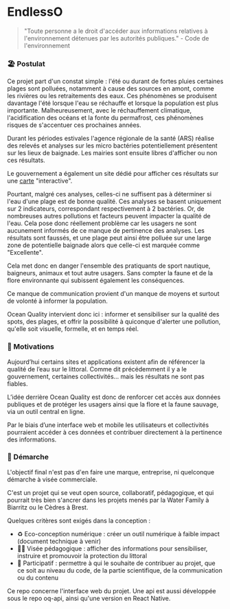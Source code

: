 
# EndlessO

> "Toute personne a le droit d'accéder aux informations relatives à l'environnement détenues par les autorités publiques." - Code  de l'environnement
> 

### 🏖️ Postulat

Ce projet part d'un constat simple : l'été ou durant de fortes pluies certaines plages sont polluées, notamment à cause des sources en amont, comme les rivières ou les retraitements des eaux. Ces phénomènes se produisent davantage l'été lorsque l'eau se réchauffe et lorsque la population est plus importante. Malheureusement, avec le réchauffement climatique, l'acidification des océans et la fonte du permafrost, ces phénomènes risques de s'accentuer ces prochaines années.

Durant les périodes estivales l'agence régionale de la santé (ARS) réalise des relevés et analyses sur les micro bactéries potentiellement présentent sur les lieux de baignade. Les mairies sont ensuite libres d'afficher ou non ces résultats. 

Le gouvernement a également un site dédié pour afficher ces résultats sur une [carte](https://baignades.sante.gouv.fr/baignades/homeMap.do#a) "interactive". 

Pourtant, malgré ces analyses, celles-ci ne suffisent pas à déterminer si l'eau d'une plage est de bonne qualité. Ces analyses se basent uniquement sur 2 indicateurs, correspondant respectivement à 2 bactéries. Or, de nombreuses autres pollutions et facteurs peuvent impacter la qualité de l'eau. Cela pose donc réellement problème car les usagers ne sont aucunement informés de ce manque de pertinence des analyses. Les résultats sont faussés, et une plage peut ainsi être polluée sur une large zone de potentielle baignade alors que celle-ci est marquée comme "Excellente". 

Cela met donc en danger l'ensemble des pratiquants de sport nautique, baigneurs, animaux et tout autre usagers. Sans compter la faune et de la flore environnante qui subissent également les conséquences.

Ce manque de communication provient d'un manque de moyens et surtout de volonté à informer la population. 

Ocean Quality intervient donc ici : informer et sensibiliser sur la qualité des spots, des plages, et offrir la possibilité à quiconque d'alerter une pollution, qu'elle soit visuelle, formelle, et en temps réel. 

 

### 📢 Motivations

Aujourd’hui certains sites et applications existent afin de référencer la qualité de l’eau sur le littoral. Comme dit précédemment il y a le gouvernement, certaines collectivités… mais les résultats ne sont pas fiables.

L’idée derrière Ocean Quality est donc de renforcer cet accès aux données publiques et de protéger les usagers ainsi que la flore et la faune sauvage, via un outil central en ligne. 

Par le biais d’une interface web et mobile les utilisateurs et collectivités pourraient accéder à ces données et contribuer directement à la pertinence des informations. 

### 🧭 Démarche

L'objectif final n'est pas d'en faire une marque, entreprise, ni quelconque démarche à visée commerciale.

C'est un projet qui se veut open source, collaboratif, pédagogique, et qui pourrait très bien s'ancrer dans les projets menés par la Water Family à Biarritz ou le Cèdres à Brest.

Quelques critères sont exigés dans la conception : 

- ♻️ Eco-conception numérique : créer un outil numérique à faible impact (document technique à venir)
- 🧑‍🏫 Visée pédagogique : afficher des informations pour sensibiliser, instruire et promouvoir la protection du littoral
- 🤝 Participatif : permettre à qui le souhaite de contribuer au projet, que ce soit au niveau du code, de la partie scientifique, de la communication ou du contenu




Ce repo concerne l'interface web du projet. Une api est aussi développée sous le repo oq-api, ainsi qu'une version en React Native.
